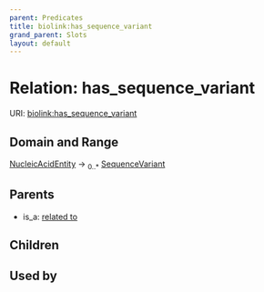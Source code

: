 ```yaml
---
parent: Predicates
title: biolink:has_sequence_variant
grand_parent: Slots
layout: default
---
```


# Relation: has_sequence_variant




URI: [biolink:has_sequence_variant](https://w3id.org/biolink/vocab/has_sequence_variant)

## Domain and Range

[NucleicAcidEntity](NucleicAcidEntity.md) ->  <sub>0..\*</sub> [SequenceVariant](SequenceVariant.md)

## Parents

 *  is_a: [related to](related_to.md)

## Children


## Used by


